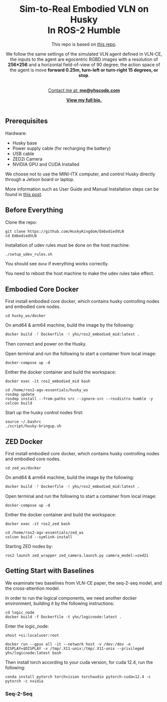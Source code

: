 

<br />
<div align="center" id="readme-top">
  
  <h1 align="center">Sim-to-Real Embodied VLN on Husky <br> In ROS-2 Humble</h1>

  <p align="center" >





This repo is based on [this repo](https://github.com/j3soon/ros2-essentials/).

We follow the same settings of the simulated VLN agent defined in VLN-CE, the inputs to the agent are egocentric RGBD images with a resolution of **256×256** and a horizontal field-of-view of 90 degree; the action space of the agent is move **forward 0.25m, turn-left or turn-right 15 degrees, or stop**.




<br />
<a href="https://yuhang.topsoftint.com">Contact me at: <strong>me@yhscode.com</strong></a>

<a href="https://yhscode.com"><strong>View my full bio.</strong></a>
    <br />
    <br />
  </p>
</div>



## Prerequisites

Hardware:

- Husky base
- Power supply cable (for recharging the battery)
- USB cable
- ZED2i Camera
- NVIDIA GPU and CUDA Installed

We choose not to use the MINI-ITX computer, and control Husky directly through a Jetson board or laptop.

More information such as User Guide and Manual Installation steps can be found in [this post](https://j3soon.com/cheatsheets/clearpath-husky/).


## Before Everything

Clone the repo:

```
git clone https://github.com/HuskyKingdom/EmbodiedVLN
cd EmbodiedVLN
```

Installation of udev rules must be done on the host machine:

```sh
./setup_udev_rules.sh
```

You should see `done` if everything works correctly.

You need to reboot the host machine to make the udev rules take effect.


## Embodied Core Docker

First install embodied core docker, which contains husky controlling nodes and embodied core nodes.

```
cd husky_ws/docker
```

On amd64 & arm64 machine, build the image by the following:

```sh
docker build -f Dockerfile -t yhs/ros2_embodied_mid:latest .
```

Then connect and power on the Husky.

Open terminal and run the following to start a container from local image:

```
docker-compose up -d
```


Enther the docker container and build the workspace:

```
docker exec -it ros2_embodied_mid bash

cd /home/ros2-agv-essentials/husky_ws
rosdep update
rosdep install --from-paths src --ignore-src --rosdistro humble -y
colcon build
```


Start up the husky control nodes first:

```
source ~/.bashrc
./script/husky-bringup.sh
```


## ZED Docker


First install embodied core docker, which contains husky controlling nodes and embodied core nodes.

```
cd zed_ws/docker
```

On amd64 & arm64 machine, build the image by the following:

```sh
docker build -f Dockerfile -t yhs/ros2_embodied_mid:latest .
```

Open terminal and run the following to start a container from local image:

```
docker-compose up -d
```

Enther the docker container and build the workspace:

```
docker exec -it ros2_zed bash

cd /home/ros2-agv-essentials/zed_ws
colcon build --symlink-install
```


Starting ZED nodes by:

```
ros2 launch zed_wrapper zed_camera.launch.py camera_model:=zed2i
```


## Getting Start with Baselines

We examinate two baselines from VLN-CE paper, the seq-2-seq model, and the cross-attention model.

In order to run the logical components, we need another docker environment, building it by the following instructions:

```
cd logic_node
docker build -f Dockerfile -t yhs/logicnode:latest .
```

Enter the logic_node:

```
xhost +si:localuser:root

docker run --gpus all -it --network host -v /dev:/dev -e DISPLAY=$DISPLAY -v /tmp/.X11-unix:/tmp/.X11-unix --privileged yhs/logicnode:latest bash
```

Then install torch according to your cuda version, for cuda 12.4, run the following:

```
conda install pytorch torchvision torchaudio pytorch-cuda=12.4 -c pytorch -c nvidia
```

### Seq-2-Seq

